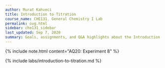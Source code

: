 ```yaml
---
author: Murat Kahveci
title: Introduction to Titration
course_name: CHE131. General Chemistry I Lab
permalink: ovg.html
sidebar: che131_sidebar
last_updated: Sep 7, 2020
summary: Goals, assignments, and Q&A highlights about the Introduction to Titration Experiment.
---
```

{% include note.html content="AQ20: Experiment 8" %}

{% include labs/introduction-to-titration.md %} 
